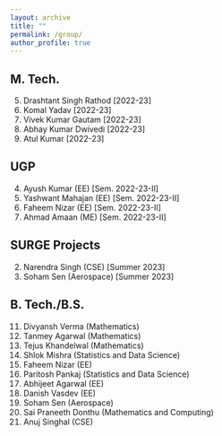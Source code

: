 ```yaml
---
layout: archive
title: ""
permalink: /group/
author_profile: true
---
```



## M. Tech.
5. Drashtant Singh Rathod [2022-23]
4. Komal Yadav [2022-23]
3. Vivek Kumar Gautam [2022-23]
2. Abhay Kumar Dwivedi [2022-23]
1. Atul Kumar [2022-23]


## UGP
4. Ayush Kumar (EE) [Sem. 2022-23-II]
3. Yashwant Mahajan (EE) [Sem. 2022-23-II]
2. Faheem Nizar (EE) [Sem. 2022-23-II]
1. Ahmad Amaan (ME) [Sem. 2022-23-II]


## SURGE Projects
2. Narendra Singh (CSE) [Summer 2023]
1. Soham Sen (Aerospace) [Summer 2023]


## B. Tech./B.S.
11. Divyansh Verma (Mathematics)
10. Tanmey Agarwal (Mathematics)
9. Tejus Khandelwal (Mathematics)
8. Shlok Mishra (Statistics and Data Science)
7. Faheem Nizar (EE)
6. Paritosh Pankaj (Statistics and Data Science)
5. Abhijeet Agarwal (EE)
4. Danish Vasdev (EE)
3. Soham Sen (Aerospace)
2. Sai Praneeth Donthu (Mathematics and Computing)
1. Anuj Singhal (CSE)

